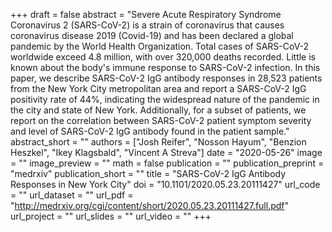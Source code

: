 +++
draft = false
abstract = "Severe Acute Respiratory Syndrome Coronavirus 2 (SARS-CoV-2) is a strain of coronavirus that causes coronavirus disease 2019 (Covid-19) and has been declared a global pandemic by the World Health Organization. Total cases of SARS-CoV-2 worldwide exceed 4.8 million, with over 320,000 deaths recorded. Little is known about the body's immune response to SARS-CoV-2 infection. In this paper, we describe SARS-CoV-2 IgG antibody responses in 28,523 patients from the New York City metropolitan area and report a SARS-CoV-2 IgG positivity rate of 44%, indicating the widespread nature of the pandemic in the city and state of New York. Additionally, for a subset of patients, we report on the correlation between SARS-CoV-2 patient symptom severity and level of SARS-CoV-2 IgG antibody found in the patient sample."
abstract_short = ""
authors = ["Josh Reifer", "Nosson Hayum", "Benzion Heszkel", "Ikey Klagsbald", "Vincent A Streva"]
date = "2020-05-26"
image = ""
image_preview = ""
math = false
publication = ""
publication_preprint = "medrxiv"
publication_short = ""
title = "SARS-CoV-2 IgG Antibody Responses in New York City"
doi = "10.1101/2020.05.23.20111427"
url_code = ""
url_dataset = ""
url_pdf = "http://medrxiv.org/cgi/content/short/2020.05.23.20111427.full.pdf"
url_project = ""
url_slides = ""
url_video = ""
+++